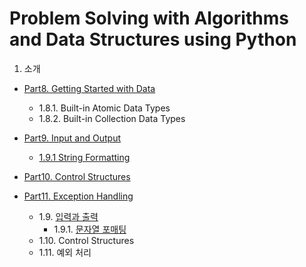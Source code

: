 # Problem Solving with Algorithms and Data Structures using Python
1. 소개
  - [Part8. Getting Started with Data](Getting_Started_With_Data.md)
    - 1.8.1. Built-in Atomic Data Types
    - 1.8.2. Built-in Collection Data Types
  - [Part9. Input and Output](Input_And_Output.ipynb)
    - [1.9.1 String Formatting](String_Formatting.ipynb) 
  - [Part10. Control Structures](Control_Structures.ipynb)
  - [Part11. Exception Handling](Exception_Handling.ipynb)



    * 1.9. [입력과 출력](1.9_input_and_output.ipynb)
        * 1.9.1. [문자열 포매팅](1.9.1_string_formatting.ipynb)
    * 1.10. Control Structures
    * 1.11. 예외 처리